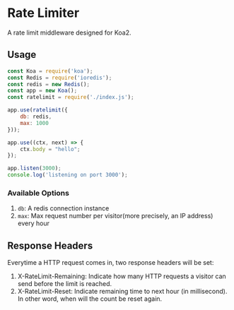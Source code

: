 # Rate Limiter

A rate limit middleware designed for Koa2.

## Usage

```javascript
const Koa = require('koa');
const Redis = require('ioredis');
const redis = new Redis();
const app = new Koa();
const ratelimit = require('./index.js');

app.use(ratelimit({
    db: redis,
    max: 1000
}));

app.use((ctx, next) => {
    ctx.body = "hello";
});

app.listen(3000);
console.log('listening on port 3000');
```
### Available Options

1. `db`: A redis connection instance
2. `max`: Max request number per visitor(more precisely, an IP address) every hour

## Response Headers

Everytime a HTTP request comes in, two response headers will be set:

1. X-RateLimit-Remaining: Indicate how many HTTP requests a visitor can send before the limit is reached.
2. X-RateLimit-Reset: Indicate remaining time to next hour (in millisecond). In other word, when will the count be reset again.
